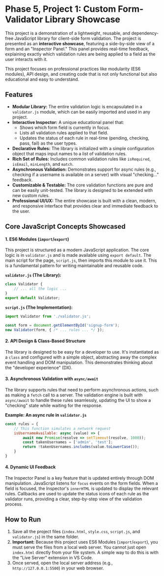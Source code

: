 # Phase 5, Project 1: Custom Form-Validator Library Showcase

This project is a demonstration of a lightweight, reusable, and dependency-free JavaScript library for client-side form validation. The project is presented as an **interactive showcase**, featuring a side-by-side view of a form and an "Inspector Panel." This panel provides real-time feedback, explaining exactly which validation rules are being applied to a field as the user interacts with it.

This project focuses on professional practices like modularity (ES6 modules), API design, and creating code that is not only functional but also educational and easy to understand.

## Features

-   **Modular Library:** The entire validation logic is encapsulated in a `validator.js` module, which can be easily imported and used in any project.
-   **Interactive Inspector:** A unique educational panel that:
    -   Shows which form field is currently in focus.
    -   Lists all validation rules applied to that field.
    -   Updates the status of each rule in real-time (pending, checking, pass, fail) as the user types.
-   **Declarative Rules:** The library is initialized with a simple configuration object that maps input names to a list of validation rules.
-   **Rich Set of Rules:** Includes common validation rules like `isRequired`, `isEmail`, `minLength`, and `match`.
-   **Asynchronous Validation:** Demonstrates support for async rules (e.g., checking if a username is available on a server) with visual "checking..." feedback.
-   **Customizable & Testable:** The core validation functions are pure and can be easily unit-tested. The library is designed to be extended with new custom rules.
-   **Professional UI/UX:** The entire showcase is built with a clean, modern, and responsive interface that provides clear and immediate feedback to the user.

## Core JavaScript Concepts Showcased

#### 1. ES6 Modules (`import`/`export`)

This project is structured as a modern JavaScript application. The core logic is in `validator.js` and is made available using `export default`. The main script for the page, `script.js`, then imports this module to use it. This is a fundamental pattern for writing maintainable and reusable code.

**`validator.js` (The Library):**
```javascript
class Validator {
    // ... all the logic ...
}
export default Validator;
```

**`script.js` (The Implementation):**
```javascript
import Validator from './validator.js';

const form = document.getElementById('signup-form');
new Validator(form, { /* ... rules ... */ });
```

#### 2. API Design & Class-Based Structure

The library is designed to be easy for a developer to use. It's instantiated as a `class` and configured with a simple object, abstracting away the complex event handling and DOM manipulation. This demonstrates thinking about the "developer experience" (DX).

#### 3. Asynchronous Validation with `async/await`

The library supports rules that need to perform asynchronous actions, such as making a `fetch` call to a server. The validation engine is built with `async/await` to handle these rules seamlessly, updating the UI to show a "checking" state while waiting for the response.

**Example: An async rule in `validator.js`**
```javascript
const rules = {
    // This function simulates a network request
    isUsernameAvailable: async (value) => {
        await new Promise(resolve => setTimeout(resolve, 1000));
        const takenUsernames = ['admin', 'test'];
        return !takenUsernames.includes(value.toLowerCase());
    }
}
```

#### 4. Dynamic UI Feedback

The Inspector Panel is a key feature that is updated entirely through DOM manipulation. JavaScript listens for `focus` events on the form fields. When a field is focused, the Inspector's `innerHTML` is updated to display the relevant rules. Callbacks are used to update the status icons of each rule as the validator runs, providing a clear, step-by-step view of the validation process.

## How to Run

1.  Save all the project files (`index.html`, `style.css`, `script.js`, and `validator.js`) in the same folder.
2.  **Important:** Because this project uses ES6 Modules (`import`/`export`), you must serve the files from a local web server. You cannot just open `index.html` directly from your file system. A simple way to do this is with the "Live Server" extension in VS Code.
3.  Once served, open the local server address (e.g., `http://127.0.0.1:5500`) in your web browser.
```
